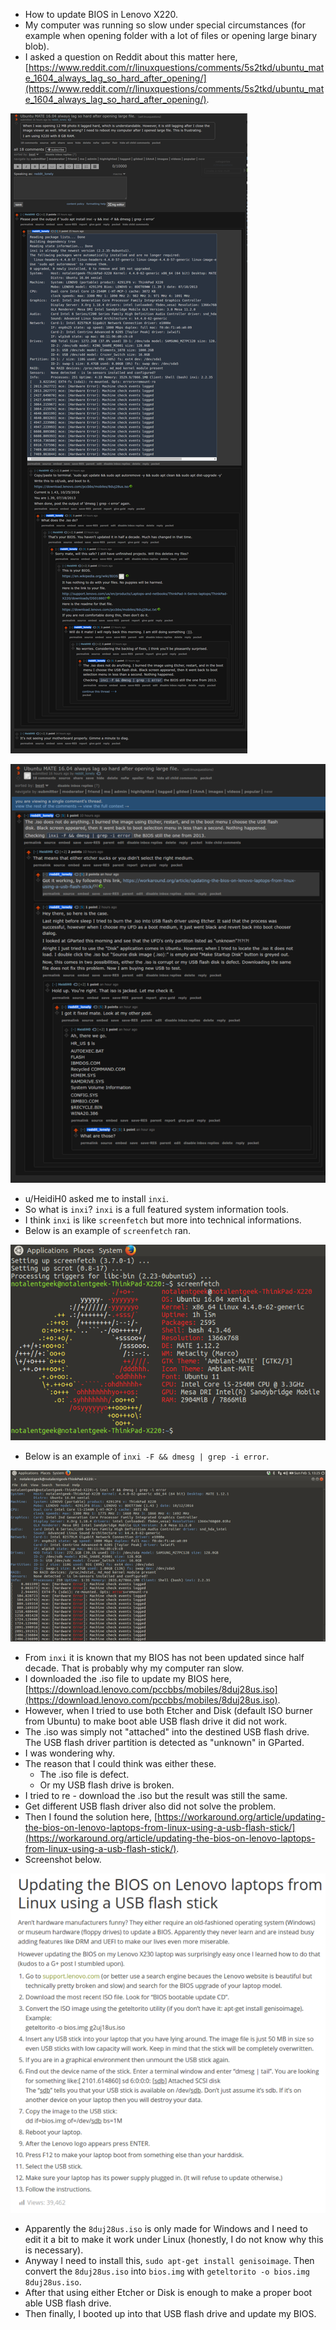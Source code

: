 * How to update BIOS in Lenovo X220.
* My computer was running so slow under special circumstances (for example when opening folder with a lot of files or opening large binary blob).
* I asked a question on Reddit about this matter here, [https://www.reddit.com/r/linuxquestions/comments/5s2tkd/ubuntu_mate_1604_always_lag_so_hard_after_opening/](https://www.reddit.com/r/linuxquestions/comments/5s2tkd/ubuntu_mate_1604_always_lag_so_hard_after_opening/).

![./20170224-1221-cet-updating-bios-in-lenovo-x220-1.png](./20170224-1221-cet-updating-bios-in-lenovo-x220-1.png)

![./20170224-1221-cet-updating-bios-in-lenovo-x220-2.png](./20170224-1221-cet-updating-bios-in-lenovo-x220-2.png)

* u/HeidiH0 asked me to install `inxi`.
* So what is `inxi`? `inxi` is a full featured system information tools.
* I think `inxi` is like `screenfetch` but more into technical informations.
* Below is an example of `screenfetch` ran.

![./20170224-1221-cet-updating-bios-in-lenovo-x220-3.png](./20170224-1221-cet-updating-bios-in-lenovo-x220-3.png)

* Below is an example of `inxi -F && dmesg | grep -i error`.

![./20170224-1221-cet-updating-bios-in-lenovo-x220-4.png](./20170224-1221-cet-updating-bios-in-lenovo-x220-4.png)

* From `inxi` it is known that my BIOS has not been updated since half decade. That is probably why my computer ran slow.
* I downloaded the .iso file to update my BIOS here, [https://download.lenovo.com/pccbbs/mobiles/8duj28us.iso](https://download.lenovo.com/pccbbs/mobiles/8duj28us.iso).
* However, when I tried to use both Etcher and Disk (default ISO burner from Ubuntu) to make boot able USB flash drive it did not work.
* The .iso was simply not "attached" into the destined USB flash drive. The USB flash driver partition is detected as "unknown" in GParted.
* I was wondering why.
* The reason that I could think was either these.
    * The .iso file is defect.
    * Or my USB flash drive is broken.
* I tried to re - download the .iso but the result was still the same.
* Get different USB flash driver also did not solve the problem.
* Then I found the solution here, [https://workaround.org/article/updating-the-bios-on-lenovo-laptops-from-linux-using-a-usb-flash-stick/](https://workaround.org/article/updating-the-bios-on-lenovo-laptops-from-linux-using-a-usb-flash-stick/).
* Screenshot below.

![./20170224-1221-cet-updating-bios-in-lenovo-x220-5.png](./20170224-1221-cet-updating-bios-in-lenovo-x220-5.png)

* Apparently the `8duj28us.iso` is only made for Windows and I need to edit it a bit to make it work under Linux (honestly, I do not know why this is necessary).
* Anyway I need to install this, `sudo apt-get install genisoimage`. Then convert the `8duj28us.iso` into `bios.img` with `geteltorito -o bios.img 8duj28us.iso`.
* After that using either Etcher or Disk is enough to make a proper boot able USB flash drive.
* Then finally, I booted up into that USB flash drive and update my BIOS.